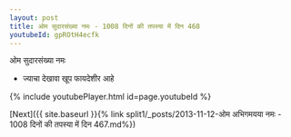 ```yaml
---
layout: post
title: ओम सुदारसंख्या नमः - 1008 दिनों की तपस्या में दिन 468
youtubeId: gpROtH4ecfk
---
```

 
 
 ओम सुदारसंख्या नमः  
 
 -  ज्याचा देखावा खूप फायदेशीर आहे 
 
  
 
  
 
 
 
 
 
 


{% include youtubePlayer.html id=page.youtubeId %}
 
[Next]({{ site.baseurl }}{% link  split1/_posts/2013-11-12-ओम अभिगमयया नमः - 1008 दिनों की तपस्या में दिन 467.md%})
 
